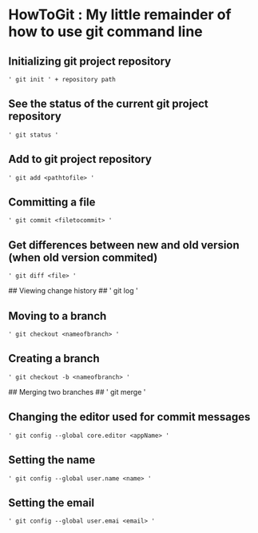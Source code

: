 # HowToGit : My little remainder of how to use git command line #

## Initializing git project repository  ## 
	' git init ' + repository path

## See the status of the current git project repository ##
	' git status '

## Add to git project repository  ##
	' git add <pathtofile> '

## Committing a file ##
	' git commit <filetocommit> '

## Get differences between new and old version (when old version commited) ##
	' git diff <file> '

## Viewing change history ##
	' git log '

## Moving to a branch ##
	' git checkout <nameofbranch> '

## Creating a branch ##
	' git checkout -b <nameofbranch> '

## Merging two branches ##
	' git merge <nameofdaughterbranch> '

## Changing the editor used for commit messages  ##
	' git config --global core.editor <appName> '

## Setting the name ##
	' git config --global user.name <name> '

## Setting the email ##
	' git config --global user.emai <email> '
 


